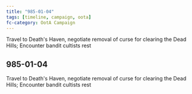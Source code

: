 ```yaml
---
title: "985-01-04"
tags: [timeline, campaign, oota]
fc-category: OotA Campaign
---
```

<span class='ob-timelines'
	data-date='985-01-04-00'
	data-title='Campaign: NAGA Adventures'
	data-class='orange'> Travel to Death's Haven, negotiate removal of curse for clearing the Dead Hills; Encounter bandit cultists rest </span>
## 985-01-04
Travel to Death's Haven, negotiate removal of curse for clearing the Dead Hills; Encounter bandit cultists rest

